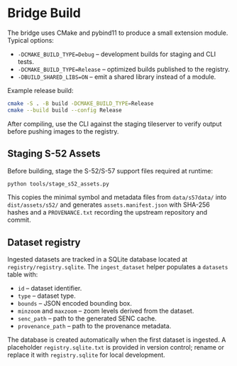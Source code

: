 # Bridge Build

The bridge uses CMake and pybind11 to produce a small extension module.
Typical options:

- `-DCMAKE_BUILD_TYPE=Debug` – development builds for staging and CLI tests.
- `-DCMAKE_BUILD_TYPE=Release` – optimized builds published to the registry.
- `-DBUILD_SHARED_LIBS=ON` – emit a shared library instead of a module.

Example release build:

```bash
cmake -S . -B build -DCMAKE_BUILD_TYPE=Release
cmake --build build --config Release
```

After compiling, use the CLI against the staging tileserver to verify output
before pushing images to the registry.

## Staging S-52 Assets

Before building, stage the S-52/S-57 support files required at runtime:

```bash
python tools/stage_s52_assets.py
```

This copies the minimal symbol and metadata files from `data/s57data/` into
`dist/assets/s52/` and generates `assets.manifest.json` with SHA-256 hashes and
a `PROVENANCE.txt` recording the upstream repository and commit.
## Dataset registry

Ingested datasets are tracked in a SQLite database located at `registry/registry.sqlite`.
The `ingest_dataset` helper populates a `datasets` table with:

- `id` – dataset identifier.
- `type` – dataset type.
- `bounds` – JSON encoded bounding box.
- `minzoom` and `maxzoom` – zoom levels derived from the dataset.
- `senc_path` – path to the generated SENC cache.
- `provenance_path` – path to the provenance metadata.

The database is created automatically when the first dataset is ingested.
A placeholder `registry.sqlite.txt` is provided in version control; rename or
replace it with `registry.sqlite` for local development.